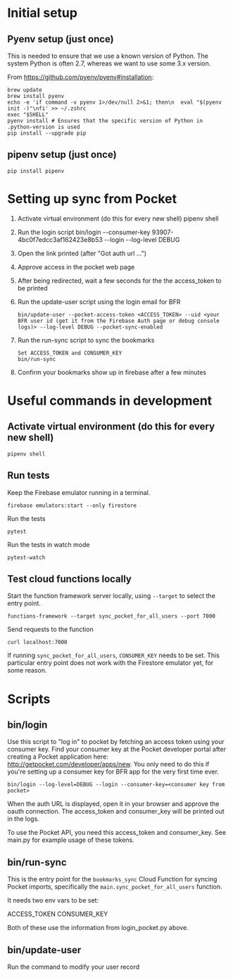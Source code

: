 # Initial setup

## Pyenv setup (just once)

This is needed to ensure that we use a known version of Python. The system
Python is often 2.7, whereas we want to use some 3.x version.

From https://github.com/pyenv/pyenv#installation:

    brew update
    brew install pyenv
    echo -e 'if command -v pyenv 1>/dev/null 2>&1; then\n  eval "$(pyenv init -)"\nfi' >> ~/.zshrc
    exec "$SHELL"
    pyenv install # Ensures that the specific version of Python in .python-version is used
    pip install --upgrade pip

## pipenv setup (just once)

    pip install pipenv

# Setting up sync from Pocket

1.  Activate virtual environment (do this for every new shell)
    pipenv shell

2.  Run the login script
    bin/login --consumer-key 93907-4bc0f7edcc3af162423e8b53 --login --log-level DEBUG

3.  Open the link printed (after "Got auth url ...")

4.  Approve access in the pocket web page

5.  After being redirected, wait a few seconds for the the access_token to be printed

6.  Run the update-user script using the login email for BFR

        bin/update-user --pocket-access-token <ACCESS_TOKEN> --uid <your BFR user id (get it from the Firebase Auth page or debug console logs)> --log-level DEBUG --pocket-sync-enabled

7.  Run the run-sync script to sync the bookmarks

        Set ACCESS_TOKEN and CONSUMER_KEY
        bin/run-sync

8.  Confirm your bookmarks show up in firebase after a few minutes

# Useful commands in development

## Activate virtual environment (do this for every new shell)

    pipenv shell

## Run tests

Keep the Firebase emulator running in a terminal.

    firebase emulators:start --only firestore

Run the tests

    pytest

Run the tests in watch mode

    pytest-watch

## Test cloud functions locally

Start the function framework server locally, using `--target` to select the
entry point.

    functions-framework --target sync_pocket_for_all_users --port 7000

Send requests to the function

    curl localhost:7000

If running `sync_pocket_for_all_users`, `CONSUMER_KEY` needs to be set. This
particular entry point does not work with the Firestore emulator yet, for
some reason.

# Scripts

## bin/login

Use this script to "log in" to pocket by fetching an access token using your
consumer key. Find your consumer key at the Pocket developer portal after
creating a Pocket application here: http://getpocket.com/developer/apps/new.
You only need to do this if you're setting up a consumer key for BFR app for
the very first time ever.

    bin/login --log-level=DEBUG --login --consumer-key=<consumer key from pocket>

When the auth URL is displayed, open it in your browser and approve the oauth
connection. The access_token and consumer_key will be printed out in the
logs.

To use the Pocket API, you need this access_token and consumer_key. See
main.py for example usage of these tokens.

## bin/run-sync

This is the entry point for the `bookmarks_sync` Cloud Function for syncing
Pocket imports, specifically the `main.sync_pocket_for_all_users` function.

It needs two env vars to be set:

ACCESS_TOKEN
CONSUMER_KEY

Both of these use the information from login_pocket.py above.

## bin/update-user

Run the command to modify your user record
